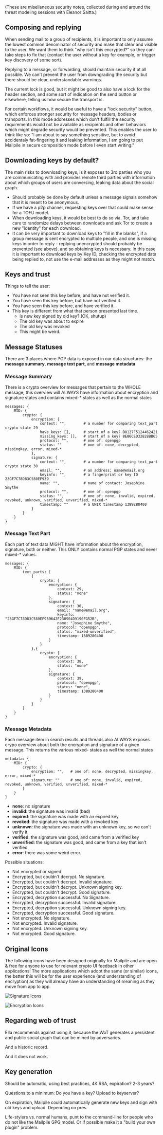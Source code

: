 (These are misellaneous security notes, collected during and
around the threat modeling sessions with Eleanor Saitta.)

## Composing and replying

When sending mail to a group of recipients, it is important to only
assume the lowest common denominator of security and make that clear
and visible to the user.  We want them to think "why isn't this
encrypted?" so they can take steps to fix that (contact the user without
a key for example, or trigger key discovery of some sort).

Replying to a message, or forwarding, should maintain security if
at all possible. We can't prevent the user from downgrading the
security but there should be clear, understandable warnings.

The current lock is good, but it might be good to also have a lock
for the header section, and some sort of indication on the send
button or elsewhere, telling us how secure the transport is.

For certain workflows, it would be useful to have a "lock security"
button, which enforces stronger security for message headers, bodies
or transports. In this mode addresses which don't fulfill the security
requirements would not be available as recipients and other behaviors
which might degrade security would be prevented.  This enables the
user to think like so: "I am about to say something sensitive, but to
avoid accidentaly fat-fingering it and leaking information, I am going
to put Mailpile in secure composition mode before I even start writing."


## Downloading keys by default?

The main risks to downloading keys, is it exposes to 3rd parties who
you are communicating with and provides remote third parties with
information about which groups of users are conversing, leaking data
about the social graph.

* Should probably be done by default unless a message signals somehow
  that it is meant to be anonymous.
* If we have a p2p channel, requesting keys over that could make sense
  for a TOFU model.
* When downloading keys, it would be best to do so via. Tor, and take
  care to randomize delays between downloads and ask Tor to create a
  new "identity" for each download.
* It can be very important to download keys to "fill in the blanks",
  if a group message is sent encrypted to multiple people, and one is
  missing keys in order to reply - replying unencrypted should probably be
  prevented (see above), and so obtaining keys is necessary. In this case
  it is important to download keys by Key ID, checking the encrypted data
  being replied to, not use the e-mail addresses as they might not match.


## Keys and trust

Things to tell the user:

   * You have not seen this key before, and have not verified it.
   * You have seen this key before, but have not verified it.
   * You have seen this key before, and have verified it.
   * This key is different from what that person presented last time.
       * Is new key signed by old key? (OK, shutup)
       * The old key was about to expire
       * The old key was revoked
       * This might be weird.


## Message Statuses

There are 3 places where PGP data is exposed in our data structures: the **message summary**, **message text part**, and **message metadata**

### Message Summary

There is a crypto overview for messages that pertain to the WHOLE message, this overview will ALWAYS have information about encryption and signature states and contains mixed-* states as well as the normal states

```
messages: {
    MID: {
        crypto: {
            encryption: {
                context: "",        # a number for comparing text_part crypto state 29
                have_keys: [],      # start of a key? B8127F5124462421
                missing_keys: [],   # start of a key? 8E86CED32B2BBB65
                protocol: "",       # one of: openpgp
                status: ""          # one of: none, decrypted, missingkey, error, mixed-*
            },
            signature: {
                context: "",        # a number for comparing text_part crypto state 30
                email: "",          # an address: name@email.org
                keyinfo: "",        # a fingerprint or key ID 23GF7C78D83C580EF939
                name: "",           # name of contact: Josephine Smythe
                protocol: "",       # one of: openpgp
                status: "",         # one of: none, invalid, expired, revoked, unknown, verified, unverified, mixed-*
                timestamp: ""       # a UNIX timestamp 1389280400
            }
        }
    }
}
```

### Message Text Part

Each part of text data MIGHT have information about the encryption, signature, both or neither. This ONLY contains normal PGP states and never mixed-* values.

```
messages: {
    MID: {
        text_parts: [
            {
                crypto: {
                    encryption: {
                        context: 29,
                        status: "none"
                    },
                    signature: {
                        context: 30,
                        email: "name@email.org",
                        keyinfo: "23GF7C78D83C580EF939642F230904D9190FG52B",
                        name: "Josephine Smythe",
                        protocol: "openpgp",
                        status: "mixed-unverified",
                        timestamp: 1389280400
                    }
                }
            },{
                crypto: {
                    encryption: {
                        context: 38,
                        status: "none"
                    },
                    signature: {
                        context: 39,
                        protocol: "openpgp",
                        status: "none",
                        timestamp: 1389280400
                    }
                }
            }
        ]
    }
}
```

### Message Metadata

Each message item in search results and threads also ALWAYS exposes crypo overview about both the encryption and signature of a given message. This returns the various mixed- states as well the normal states

```
metadata: {
    MID: {
        crypto: {
            encryption: "",   # one of: none, decrypted, missingkey, error, mixed-*
            signature: ""     # one of: none, invalid, expired, revoked, unknown, verified, unverified, mixed-*
        }
    }
}
```

* **none**:         no signature
* **invalid**:      the signature was invalid (bad)
* **expired**:      the signature was made with an expired key
* **revoked**:      the signature was made with a revoked key
* **unknown**:      the signature was made with an unknown key, so we can't verify it
* **verified**:     the signature was good, and came from a verified key
* **unverified**:   the signature was good, and came from a key that isn't verified
* **error**:        there was some weird error.


Possible situations:

   * Not encrypted or signed
   * Encrypted, but couldn't decrypt. No signature.
   * Encrypted, but couldn't decrypt. Invalid signature.
   * Encrypted, but couldn't decrypt. Unknown signing key.
   * Encrypted, but couldn't decrypt. Good signature.
   * Encrypted, decryption successful. No Signature.
   * Encrypted, decryption successful. Invalid signature.
   * Encrypted, decryption successful. Unknown signing key.
   * Encrypted, decryption successful. Good signature.
   * Not encrypted. No signature.
   * Not encrypted. Invalid signature.
   * Not encrypted. Unknown signing key.
   * Not encrypted. Good signature.

## Original Icons

The following icons have been designed originally for Mailpile and are open & free for anyone to use for relevant crypto UI feedback in other applications! The more applications which adopt the same (or similar) icons, the better this will be for the user experience (and understanding of encryption) as they will already have an understanding of meaning as they move from app to app.

![Signature Icons](https://brennannovak.com/uploads/images/designs/Mailpile_Icons_Signatures.png)

![Encryption Icons](https://brennannovak.com/uploads/images/designs/Mailpile_Icons_Encryption.png)



## Regarding web of trust

Ella recommends against using it, because the WoT generates a
persistent and public social graph that can be mined by adversaries.

And a historic record.

And it does not work.


## Key generation

Should be automatic, using best practices, 4K RSA, expiration?
2-3 years?

Questions to a minimum: Do you have a key? Upload to keyserver?

On expiration, Mailpile could automatically generate new keys
and sign with old keys and upload. Depending on pres.

Life-stylers vs. normal humans, punt to the command-line for
people who do not like the Mailpile GPG model. Or if possible
make it a "build your own plugin" problem.

